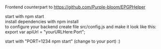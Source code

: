Frontend counterpart to https://github.com/Purple-bloom/EPGPHelper

start with npm start  
install dependencies with npm install  
to configure your backend create file src/config.js and make it look like this:  
export var apiUrl = "yourURLHere:Port";  


start with "PORT=1234 npm start" (change to your port) :)